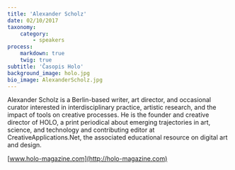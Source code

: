```yaml
---
title: 'Alexander Scholz'
date: 02/10/2017
taxonomy:
    category:
        - speakers
process:
    markdown: true
    twig: true
subtitle: 'Časopis Holo'
background_image: holo.jpg
bio_image: AlexanderScholz.jpg
---
```


Alexander Scholz is a Berlin-based writer, art director, and occasional curator interested in interdisciplinary practice, artistic research, and the impact of tools on creative processes. He is the founder and creative director of HOLO, a print periodical about emerging trajectories in art, science, and technology and contributing editor at CreativeApplications.Net, the associated educational resource on digital art and design.

[www.holo-magazine.com](http://holo-magazine.com)